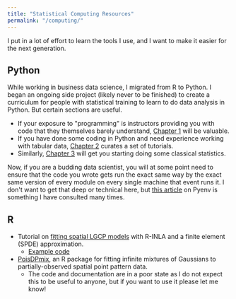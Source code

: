```yaml
---
title: "Statistical Computing Resources"
permalink: "/computing/"
---
```



I put in a lot of effort to learn the tools I use, and I want to make it
easier for the next generation.


## Python

While working in business data science, I migrated from R to Python. I began an
ongoing side project (likely never to be finished) to create a curriculum for
people with statistical training to learn to do data analysis in Python. But
certain sections are useful.

- If your exposure to "programming" is instructors providing you with code that
  they themselves barely understand, [Chapter 1](https://kflagg.gitbook.io/pythonds/1.-getting-started-python-setup-how-computers-run-code) will be valuable.
- If you have done some coding in Python and need experience working with
  tabular data, [Chapter 2](https://kflagg.gitbook.io/pythonds/2.-pandas-structuring-data-for-analysis) curates a set of tutorials.
- Similarly, [Chapter 3](https://kflagg.gitbook.io/pythonds/3.-statsmodels-traditional-statistics) will get you starting doing some classical statistics.

Now, if you are a budding data scientist, you will at some point need to ensure
that the code you wrote gets run the exact same way by the exact same version
of every module on every single machine that event runs it. I don't want to
get that deep or technical here, but
[this article](https://realpython.com/intro-to-pyenv/)
on Pyenv is something I have consulted many times.


## R

- Tutorial on [fitting spatial LGCP models](https://doi.org/10.1080/02664763.2021.2023116)
  with R-INLA and a finite element (SPDE) approximation.
  - [Example code](https://github.com/kflagg/jas-inla-review)
- [PoisDPmix](https://github.com/kflagg/poisDPmix), an R package for fitting
  infinite mixtures of Gaussians to partially-observed spatial point pattern
  data.
  - The code and documentation are in a poor state as I do not expect this to
    be useful to anyone, but if you want to use it please let me know!

